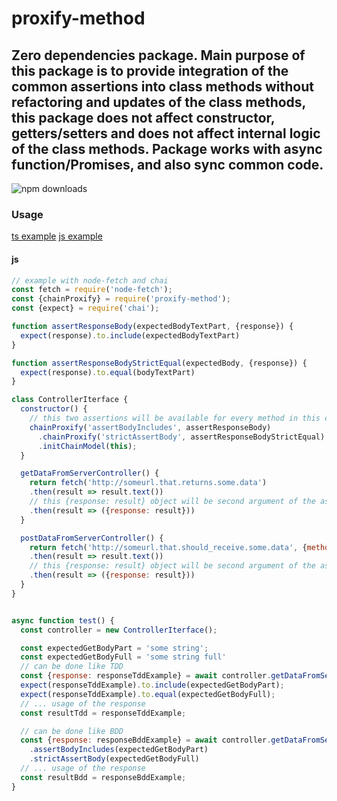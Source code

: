 
# proxify-method

## Zero dependencies package. Main purpose of this package is to provide integration of the common assertions into class methods without refactoring and updates of the class methods, this package does not affect constructor, getters/setters and does not affect internal logic of the class methods. Package works with async function/Promises, and also sync common code.

![npm downloads](https://img.shields.io/npm/dm/proxify-method.svg?style=flat-square)

### Usage

[ts example](/example/example.ts)
[js example](#js)

#### js

```js
// example with node-fetch and chai
const fetch = require('node-fetch');
const {chainProxify} = require('proxify-method');
const {expect} = require('chai');

function assertResponseBody(expectedBodyTextPart, {response}) {
  expect(response).to.include(expectedBodyTextPart)
}

function assertResponseBodyStrictEqual(expectedBody, {response}) {
  expect(response).to.equal(bodyTextPart)
}

class ControllerIterface {
  constructor() {
    // this two assertions will be available for every method in this class
    chainProxify('assertBodyIncludes', assertResponseBody)
      .chainProxify('strictAssertBody', assertResponseBodyStrictEqual)
      .initChainModel(this);
  }

  getDataFromServerController() {
    return fetch('http://someurl.that.returns.some.data')
    .then(result => result.text())
    // this {response: result} object will be second argument of the assert functions
    .then(result => ({response: result}))
  }

  postDataFromServerController() {
    return fetch('http://someurl.that.should_receive.some.data', {method: 'POST', body: 'string data'})
    .then(result => result.text())
    // this {response: result} object will be second argument of the assert functions
    .then(result => ({response: result}))
  }
}


async function test() {
  const controller = new ControllerIterface();

  const expectedGetBodyPart = 'some string';
  const expectedGetBodyFull = 'some string full'
  // can be done like TDD
  const {response: responseTddExample} = await controller.getDataFromServerController();
  expect(responseTddExample).to.include(expectedGetBodyPart);
  expect(responseTddExample).to.equal(expectedGetBodyFull);
  // ... usage of the response
  const resultTdd = responseTddExample;

  // can be done like BDD
  const {response: responseBddExample} = await controller.getDataFromServerController()
    .assertBodyIncludes(expectedGetBodyPart)
    .strictAssertBody(expectedGetBodyFull)
  // ... usage of the response
  const resultBdd = responseBddExample;
}
```
